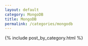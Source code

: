 ```yaml
---
layout: default
category: MongoDB
title: MongoDB
permalink: /categories/mongodb
---
```


{% include post_by_category.html %}